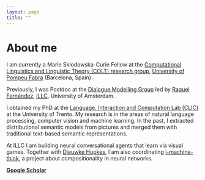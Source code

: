 ```yaml
---
layout: page
title: ""
---
```



# About me

I am currently a Marie Sklodowska-Curie Fellow at the [Computational Linguistics and 
Linguistic Theory (COLT) research group](https://www.upf.edu/web/colt), [University of Pompeu Fabra](https://www.upf.edu/) (Barcelona, Spain).

Previously, I was Postdoc at the 
[Dialogue Modelling Group](https://staff.fnwi.uva.nl/r.fernandezrovira/dialogue-group.php)
led by [Raquel Fernández](https://staff.fnwi.uva.nl/r.fernandezrovira/), [ILLC](http://www.illc.uva.nl/), 
University of Amsterdam.

I obtained my PhD at the [Language, Interaction and Computation Lab (CLIC)](http://clic.cimec.unitn.it/) at the 
University of Trento. My research is in the areas of natural language 
processing, computer vision and machine learning. In the past, I extracted distributional semantic models from pictures and 
merged them with traditional text-based semantic representations. 

At ILLC I am building 
neural conversational agents that learn via visual games. Together with 
[Dieuwke Hupkes](http://dieuwkehupkes.nl/),
I am also coordinating [i-machine-think](http://i-machine-think.github.io/), 
a project about compositionality in neural networks. 

**[Google Scholar](https://scholar.google.com/citations?user=Oyb3NYgAAAAJ&hl=en)**
